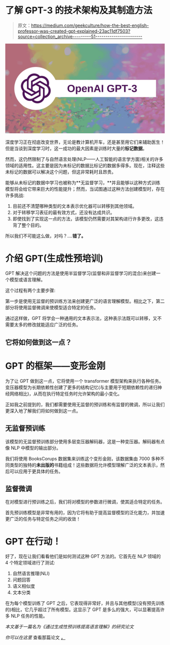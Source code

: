 # 了解 GPT-3 的技术架构及其制造方法

> 原文：<https://medium.com/geekculture/how-the-best-english-professor-was-created-gpt-explained-23ac11df7503?source=collection_archive---------51----------------------->

![](img/021a01d47dfbea50dae36c33f7744d5b.png)

深度学习正在彻底改变世界，无论是教计算机开车，还是甚至用它们来辅助医生！但是当谈到深度学习时，这一成功的最大因素是训练时大量的**标记数据**。

然而，这仍然限制了与自然语言处理(NLP——人工智能的语言学方面)相关的许多领域的适用性。这主要是因为未标记的数据比标记的数据多得多。现在，注释这些未标记的数据可以解决这个问题，但这非常耗时且昂贵。

能够从未标记的数据中学习也被称为**无监督学习，**并且能够以这种方式训练模型将会给它带来巨大的性能提升；然而，当试图通过这种方法创建模型时，存在许多挑战:

1.  目前还不清楚哪种类型的文本表示优化器可以转移到其他领域。
2.  对于转移学习表征的最有效方式，还没有达成共识。
3.  即使找到了实现这一点的方法，该模型仍然需要对其架构进行许多更改，这违背了整个目的。

所以我们不可能这么做，对吗？….**错了。**

# 介绍 GPT(生成性预培训)

GPT 解决这个问题的方法是使用半监督学习(监督和非监督学习的混合)来创建一个模型或语言理解。

这个过程有两个主要步骤:

第一步是使用无监督的预训练方法来创建更广泛的语言理解模型。相比之下，第二部分将使用监督微调来使模型适合特定的任务。

通过这样做，GPT 将学会一种通用的文本表示法，这种表示法既可以转移，又不需要太多的修改就能适应广泛的任务。

## 它将如何做到这一点？

# GPT 的框架——变形金刚

为了让 GPT 做到这一点，它将使用一个 transformer 模型架构来执行各种任务。变压器模型为长期依赖性创建了更多的结构记忆(与主要用于短期依赖性的递归神经网络相比)，从而在执行特定任务时允许架构的最小变化。

正如我之前提到的，我们都需要使用无监督的预训练和有监督的微调，所以让我们更深入地了解我们将如何做到这一点。

## 无监督预训练

该模型的无监督预训练部分使用多层变压器解码器，这是一种变压器。解码器有点像 NLP 中模型的输出部分。

我们将使用 BooksCorups 数据集来训练这个变形金刚，该数据集由 7000 多种不同类型的独特的**未出版的**书籍组成！这些数据将允许模型理解广泛的文本表示，然后可以应用于更具体的任务。

## 监督微调

在对模型进行预训练之后，我们将对模型的参数进行微调，使其适合特定的任务。

首先预训练模型是非常有用的，因为它将有助于提高监督模型的泛化能力，并加速更广泛的任务与特定任务之间的收敛！

# GPT 在行动！

好了，现在让我们看看他们是如何测试这种 GPT 方法的。它首先在 NLP 领域的 4 个特定领域进行了测试:

1.  自然语言推理(NLI)
2.  问题回答
3.  语义相似度
4.  文本分类

在为每个模型训练了 GPT 之后，它表现得非常好，并且与其他模型(没有预先训练的)相比，它几乎超过了所有模型。这显示了 GPT 是多么的强大，可以显著提高许多 NLP 任务的性能。

*本文基于一篇名为《通过生成性预训练提高语言理解》的研究论文*

*你可以在这里* 查看那篇论文 [*。*](https://s3-us-west-2.amazonaws.com/openai-assets/research-covers/language-unsupervised/language_understanding_paper.pdf)